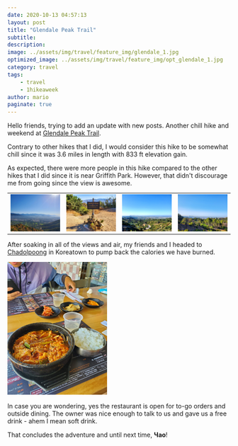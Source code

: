 ```yaml
---
date: 2020-10-13 04:57:13
layout: post
title: "Glendale Peak Trail"
subtitle:
description:
image: ../assets/img/travel/feature_img/glendale_1.jpg
optimized_image: ../assets/img/travel/feature_img/opt_glendale_1.jpg
category: travel
tags:
    - travel
    - 1hikeaweek
author: mario
paginate: true
---
```


Hello friends, trying to add an update with new posts. Another chill hike and weekend at [Glendale Peak Trail](https://www.alltrails.com/trail/us/california/glendale-peak-trail).

Contrary to other hikes that I did, I would consider this hike to be somewhat chill since it was 3.6 miles in length with 833 ft elevation gain.

As expected, there were more people in this hike compared to the other hikes that I did since it is near Griffith Park. However, that didn't discourage me from going since the view is awesome.

<table><tr>
    <td> <img src="../assets/img/travel/glendale_peak/glendale_1.jpg" alt="glendale 1" style="width: 250px;"/> </td>
    <td> <img src="../assets/img/travel/glendale_peak/glendale_2.jpg" alt="glendale 2" style="width: 250px;"/> </td>
    <td> <img src="../assets/img/travel/glendale_peak/glendale_3.jpg" alt="glendale 3" style="width: 250px;"/> </td>
    <td> <img src="../assets/img/travel/glendale_peak/glendale_4.jpg" alt="glendale 4" style="width: 250px;"/> </td>
</tr></table>

After soaking in all of the views and air, my friends and I headed to [Chadolpoong](https://www.yelp.com/biz/chadolpoong-los-angeles-2) in Koreatown to pump back the calories we have burned.

<img src="../assets/img/travel/glendale_peak/chadolpoong.jpg" style="height: 300px;" alt="chadolpoong"/>

In case you are wondering, yes the restaurant is open for to-go orders and outside dining. The owner was nice enough to talk to us and gave us a free drink - ahem I mean soft drink.

That concludes the adventure and until next time, **Чао**!
